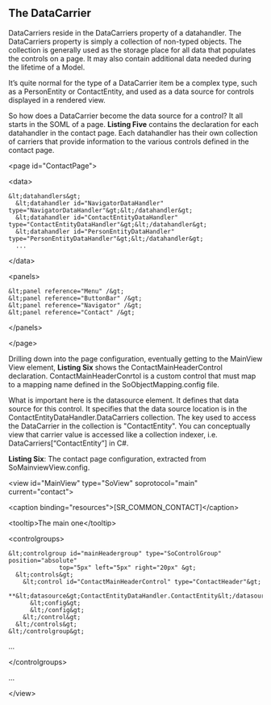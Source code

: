 <properties date="2016-06-24"
SortOrder="8"
/>

The DataCarrier
---------------

DataCarriers reside in the DataCarriers property of a datahandler. The DataCarriers property is simply a collection of non-typed objects. The collection is generally used as the storage place for all data that populates the controls on a page. It may also contain additional data needed during the lifetime of a Model.

It’s quite normal for the type of a DataCarrier item be a complex type, such as a PersonEntity or ContactEntity, and used as a data source for controls displayed in a rendered view.

So how does a DataCarrier become the data source for a control? It all starts in the SOML of a page. **Listing Five** contains the declaration for each datahandler in the contact page. Each datahandler has their own collection of carriers that provide information to the various controls defined in the contact page.

&lt;page id="ContactPage"&gt;

  &lt;data&gt;

    &lt;datahandlers&gt;
      &lt;datahandler id="NavigatorDataHandler" type="NavigatorDataHandler"&gt;&lt;/datahandler&gt;
      &lt;datahandler id="ContactEntityDataHandler" type="ContactEntityDataHandler"&gt;&lt;/datahandler&gt;
      &lt;datahandler id="PersonEntityDataHandler" type="PersonEntityDataHandler"&gt;&lt;/datahandler&gt;
      ...

  &lt;/data&gt;

  &lt;panels&gt;

    &lt;panel reference="Menu" /&gt;
    &lt;panel reference="ButtonBar" /&gt;
    &lt;panel reference="Navigator" /&gt;
    &lt;panel reference="Contact" /&gt;

  &lt;/panels&gt;

&lt;/page&gt; 

Drilling down into the page configuration, eventually getting to the MainView View element, **Listing Six** shows the ContactMainHeaderControl declaration. ContactMainHeaderConrtol is a custom control that must map to a mapping name defined in the SoObjectMapping.config file.

What is important here is the datasource element. It defines that data source for this control. It specifies that the data source location is in the ContactEntityDataHandler.DataCarriers collection. The key used to access the DataCarrier in the collection is "ContactEntity". You can conceptually view that carrier value is accessed like a collection indexer, i.e. DataCarriers\[“ContactEntity”\] in C\#.

**Listing Six**: The contact page configuration, extracted from SoMainviewView.config. 

&lt;view id="MainView" type="SoView" soprotocol="main" current="contact"&gt;

  &lt;caption binding="resources"&gt;\[SR\_COMMON\_CONTACT\]&lt;/caption&gt;

  &lt;tooltip&gt;The main one&lt;/tooltip&gt;

  &lt;controlgroups&gt;

 

    &lt;controlgroup id="mainHeadergroup" type="SoControlGroup" position="absolute"
                  top="5px" left="5px" right="20px" &gt;
      &lt;controls&gt;
        &lt;control id="ContactMainHeaderControl" type="ContactHeader"&gt;
          **&lt;datasource&gt;ContactEntityDataHandler.ContactEntity&lt;/datasource&gt;**
          &lt;config&gt;
          &lt;/config&gt;
        &lt;/control&gt;
      &lt;/controls&gt;
    &lt;/controlgroup&gt;
   ...

  &lt;/controlgroups&gt;

  ...

&lt;/view&gt;

 

 
